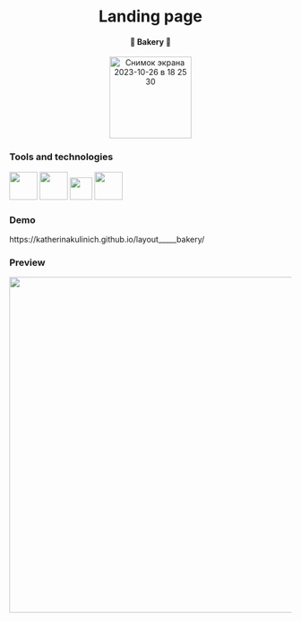 <h1 align="center">Landing page</h1>
<h4  align="center"> 🥐 Bakery 🥖</h4>

<p  align="center">
  <img width="146" alt="Снимок экрана 2023-10-26 в 18 25 30" src="https://github.com/KatherinaKulinich/layout_____bakery/assets/109860560/f0847276-1189-4ef2-b4a4-837fd1e3dac5">
</p>

<h3>Tools and technologies</h3>
<span>
  <img width='50' src="https://user-images.githubusercontent.com/25181517/192158954-f88b5814-d510-4564-b285-dff7d6400dad.png"/>
</span>
<span>
  <img width='50' src="https://user-images.githubusercontent.com/25181517/183898674-75a4a1b1-f960-4ea9-abcb-637170a00a75.png"/>
</span>
<span>
  <img width='40' src="https://user-images.githubusercontent.com/25181517/192158956-48192682-23d5-4bfc-9dfb-6511ade346bc.png"/>
</span>
<span>
  <img width='50' src="https://github.com/marwin1991/profile-technology-icons/assets/136815194/c49c6dbd-992a-4f14-9cf4-ff40cb5344ed"/>
</span>


<h3>Demo</h3>
<p>https://katherinakulinich.github.io/layout_____bakery/</p>

<h3>Preview</h3>
<p align='center'>
  <img width='600' src="https://github.com/KatherinaKulinich/layout_____bakery/assets/109860560/ab8f7ba7-1d07-41b1-8475-620673c0c6ae"/>
</p>


